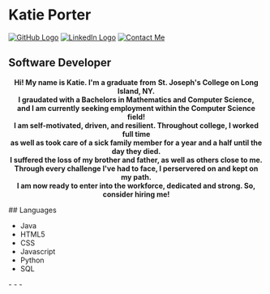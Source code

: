 # Katie Porter</b>
[![GitHub Logo](https://cdn3.iconfinder.com/data/icons/colorful-guache-social-media-logos-1/159/social-media_GitHub-128.png)](https://github.com/devkatie)
[![LinkedIn Logo](https://cdn4.iconfinder.com/data/icons/colorful-guache-social-media-logos-1/159/social-media_linkedin-128.png)](https://www.linkedin.com/in/katie-porter-49394256/)
[![Contact Me](https://cdn3.iconfinder.com/data/icons/colorful-guache-social-media-logos-1/159/social-media_gmail-128.png)](mailto:kporter4196@gmail.com)
## Software Developer
<p align="center">
  <b>Hi! My name is Katie. I'm a graduate from</b>
  <b>St. Joseph's College on Long Island, NY.</b><br>
  <b>I graudated with a Bachelors in Mathematics and Computer Science,</b><br>
  <b>and I am currently seeking employment within the Computer Science field!</b><br>
  <b>I am self-motivated, driven, and resilient. Throughout college, I worked full time</b><br>
  <b>as well as took care of a sick family member for a year and a half until the day they died.</b><br>
  <b>I suffered the loss of my brother and father, as well as others close to me.</b><br>
  <b>Through every challenge I've had to face, I perservered on and kept on my path.</b><br>
  <b>I am now ready to enter into the workforce, dedicated and strong. So, consider hiring me!</b><br>
 </p>
## Languages
    <ul>
      <li>Java</li>
      <li>HTML5</li>
      <li>CSS</li>
      <li>Javascript</li>
      <li>Python</li>
      <li>SQL</li>
      </ul>
- - -

<!--
**devkatie/devkatie** is a ✨ _special_ ✨ repository because its `README.md` (this file) appears on your GitHub profile.

Here are some ideas to get you started:

- 🔭 I’m currently working on ...
- 🌱 I’m currently learning ...
- 👯 I’m looking to collaborate on ...
- 🤔 I’m looking for help with ...
- 💬 Ask me about ...
- 📫 How to reach me: ...
- 😄 Pronouns: ...
- ⚡ Fun fact: ...
-->
